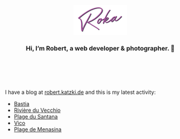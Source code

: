 <div align="center">
  <br>
  <br>
  <br>
  <br>
  <a href="https://robert.katzki.de/">
    <img width="140" src="https://github.com/ro-ka/ro-ka/blob/master/logo.svg" alt="Roka">
  </a>
  <br>
  <h3>Hi, I’m Robert, a web developer & photographer. 👋</h3>
 
  <br>
  <br>
  <br>
  <br>
</div>

I have a blog at [robert.katzki.de](https://robert.katzki.de/) and this is my latest activity:
<!-- BLOG-POST-LIST:START -->
- [Bastia](https://robert.katzki.de/photos/2024/bastia)
- [Rivière du Vecchio](https://robert.katzki.de/photos/2024/riviere-du-vecchio)
- [Plage du Santana](https://robert.katzki.de/photos/2024/plage-du-santana)
- [Vico](https://robert.katzki.de/photos/2024/vico)
- [Plage de Menasina](https://robert.katzki.de/photos/2024/plage-de-menasina)
<!-- BLOG-POST-LIST:END -->
